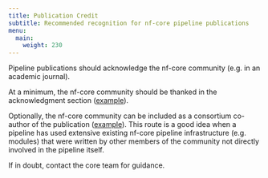 ```yaml
---
title: Publication Credit
subtitle: Recommended recognition for nf-core pipeline publications
menu:
  main:
    weight: 230
---
```


Pipeline publications should acknowledge the nf-core community (e.g. in an academic journal).

At a minimum, the nf-core community should be thanked in the acknowledgment section ([example](https://peerj.com/articles/10947/#acknowledgements)).

Optionally, the nf-core community can be included as a consortium co-author of the publication ([example](https://doi.org/10.3390/ijms232314512)). This route is a good idea when a pipeline has used extensive existing nf-core pipeline infrastructure (e.g. modules) that were written by other members of the community not directly involved in the pipeline itself.

If in doubt, contact the core team for guidance.
